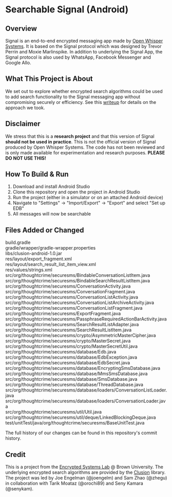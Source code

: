 # Searchable Signal (Android) 


## Overview 
Signal is an end-to-end encrypted messaging app made by [Open Whisper
Systems](https://whispersystems.org). It is based on the Signal protocol which
was designed by Trevor Perrin and Moxie Marlinspike.  In addition to underlying
the Signal App, the Signal protocol is also used by WhatsApp, Facebook
Messenger and Google Allo. 


## What This Project is About
We set out to explore whether encrypted search algorithms
could be used to add search functionality to the Signal messaging app without
compromising securely or efficiency.  See this
[writeup](http://esl.cs.brown.edu/blog/signal/) for details on the approach
we took.  


## Disclaimer
We stress that this is a **research project** and that this version of Signal
**should not be used in practice**.  This is not the official version of Signal
produced by Open Whisper Systems. The code has not been reviewed and is only
made available for experimentation and research purposes. **PLEASE DO NOT USE THIS!** 

## How To Build & Run

1. Download and install Android Studio
2. Clone this repository and open the project in Android Studio
3. Run the project (either in a simulator or on an attached Android device)
4. Navigate to "Settings" -> "Import/Export" -> "Export" and select "Set up EDB"
5. All messages will now be searchable

## Files Added or Changed

build.gradle  
gradle/wrapper/gradle-wrapper.properties  
libs/clusion-android-1.0.jar  
res/layout/export_fragment.xml  
res/layout/search_result_list_item_view.xml  
res/values/strings.xml  
src/org/thoughtcrime/securesms/BindableConversationListItem.java  
src/org/thoughtcrime/securesms/BindableSearchResultListItem.java  
src/org/thoughtcrime/securesms/ConversationActivity.java  
src/org/thoughtcrime/securesms/ConversationFragment.java  
src/org/thoughtcrime/securesms/ConversationListActivity.java  
src/org/thoughtcrime/securesms/ConversationListArchiveActivity.java  
src/org/thoughtcrime/securesms/ConversationListFragment.java  
src/org/thoughtcrime/securesms/ExportFragment.java  
src/org/thoughtcrime/securesms/PassphraseRequiredActionBarActivity.java  
src/org/thoughtcrime/securesms/SearchResultListAdapter.java  
src/org/thoughtcrime/securesms/SearchResultListItem.java  
src/org/thoughtcrime/securesms/crypto/AsymmetricMasterCipher.java  
src/org/thoughtcrime/securesms/crypto/MasterSecret.java  
src/org/thoughtcrime/securesms/crypto/MasterSecretUtil.java  
src/org/thoughtcrime/securesms/database/Edb.java  
src/org/thoughtcrime/securesms/database/EdbException.java  
src/org/thoughtcrime/securesms/database/EdbSecret.java  
src/org/thoughtcrime/securesms/database/EncryptingSmsDatabase.java  
src/org/thoughtcrime/securesms/database/MmsSmsDatabase.java  
src/org/thoughtcrime/securesms/database/SmsDatabase.java  
src/org/thoughtcrime/securesms/database/ThreadDatabase.java  
src/org/thoughtcrime/securesms/database/loaders/ConversationListLoader.java  
src/org/thoughtcrime/securesms/database/loaders/ConversationLoader.java  
src/org/thoughtcrime/securesms/util/Util.java  
src/org/thoughtcrime/securesms/util/deque/LinkedBlockingDeque.java  
test/unitTest/java/org/thoughtcrime/securesms/BaseUnitTest.java  


The full history of our changes can be found in this repository's commit history.


## Credit
This is a project from the [Encrypted Systems Lab](http://esl.cs.brown.edu) @
Brown University.  The underlying encrypted search algorithms are provided by
the [Clusion](https://github.com/encryptedsystems/Clusion) library. The project
was led by Joe Engelman (@joengelm) and Sam Zhao (@zhegu) in collaboration
with Tarik Moataz (@orochi89) and Seny Kamara (@senykam).
